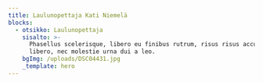 ```yaml
---
title: Laulunopettaja Kati Niemelä
blocks:
  - otsikko: Laulunopettaja
    sisalto: >-
      Phasellus scelerisque, libero eu finibus rutrum, risus risus accumsan
      libero, nec molestie urna dui a leo.
    bgImg: /uploads/DSC04431.jpg
    _template: hero
---
```




